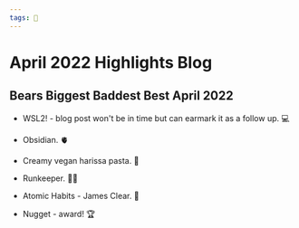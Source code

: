 ```yaml
---
tags: 📰
---
```


# April 2022 Highlights Blog

## Bears Biggest Baddest Best April 2022

- WSL2! - blog post won't be in time but can earmark it as a follow up. 💻
- Obsidian. 🫀
- Creamy vegan harissa pasta. 🥑
- Runkeeper. 🏃‍♂
- Atomic Habits - James Clear. 👔

- Nugget - award! 🏆


